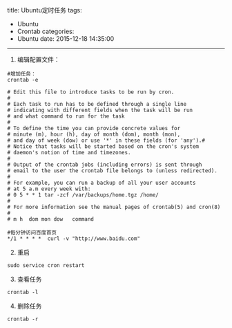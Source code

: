 title: Ubuntu定时任务
tags:
  - Ubuntu
  - Crontab
categories:
  - Ubuntu
date: 2015-12-18 14:35:00
---
1. 编辑配置文件：
```shell
#增加任务：
crontab -e

# Edit this file to introduce tasks to be run by cron.
# 
# Each task to run has to be defined through a single line
# indicating with different fields when the task will be run
# and what command to run for the task
# 
# To define the time you can provide concrete values for
# minute (m), hour (h), day of month (dom), month (mon),
# and day of week (dow) or use '*' in these fields (for 'any').# 
# Notice that tasks will be started based on the cron's system
# daemon's notion of time and timezones.
# 
# Output of the crontab jobs (including errors) is sent through
# email to the user the crontab file belongs to (unless redirected).
# 
# For example, you can run a backup of all your user accounts
# at 5 a.m every week with:
# 0 5 * * 1 tar -zcf /var/backups/home.tgz /home/
# 
# For more information see the manual pages of crontab(5) and cron(8)
# 
# m h  dom mon dow   command

#每分钟访问百度首页
*/1 * * * *  curl -v "http://www.baidu.com"
```

2. 重启
```shell
sudo service cron restart
```
3. 查看任务
```shell
crontab -l
```
4. 删除任务
```shell
crontab -r
```